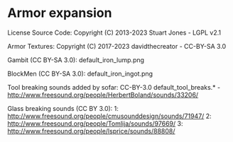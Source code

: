 Armor expansion
===============================

License Source Code: Copyright (C) 2013-2023 Stuart Jones - LGPL v2.1

Armor Textures: Copyright (C) 2017-2023 davidthecreator - CC-BY-SA 3.0

Gambit (CC BY-SA 3.0):
  default_iron_lump.png

BlockMen (CC BY-SA 3.0):
  default_iron_ingot.png

Tool breaking sounds added by sofar: CC-BY-3.0
  default_tool_breaks.* - http://www.freesound.org/people/HerbertBoland/sounds/33206/

Glass breaking sounds (CC BY 3.0):
  1: http://www.freesound.org/people/cmusounddesign/sounds/71947/
  2: http://www.freesound.org/people/Tomlija/sounds/97669/
  3: http://www.freesound.org/people/lsprice/sounds/88808/

